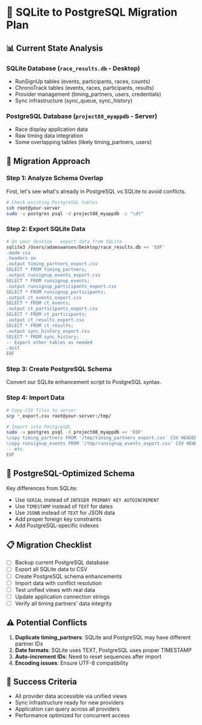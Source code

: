# 🔄 SQLite to PostgreSQL Migration Plan

## 📊 **Current State Analysis**

### **SQLite Database** (`race_results.db` - Desktop)
- RunSignUp tables (events, participants, races, counts)
- ChronoTrack tables (events, races, participants, results)
- Provider management (timing_partners, users, credentials)
- Sync infrastructure (sync_queue, sync_history)

### **PostgreSQL Database** (`project88_myappdb` - Server)
- Race display application data
- Raw timing data integration
- Some overlapping tables (likely timing_partners, users)

## 🎯 **Migration Approach**

### **Step 1: Analyze Schema Overlap**
First, let's see what's already in PostgreSQL vs SQLite to avoid conflicts.

```bash
# Check existing PostgreSQL tables
ssh root@your-server
sudo -u postgres psql -d project88_myappdb -c "\dt"
```

### **Step 2: Export SQLite Data**
```bash
# On your desktop - export data from SQLite
sqlite3 /Users/adamswansen/Desktop/race_results.db << 'EOF'
.mode csv
.headers on
.output timing_partners_export.csv
SELECT * FROM timing_partners;
.output runsignup_events_export.csv  
SELECT * FROM runsignup_events;
.output runsignup_participants_export.csv
SELECT * FROM runsignup_participants;
.output ct_events_export.csv
SELECT * FROM ct_events;
.output ct_participants_export.csv  
SELECT * FROM ct_participants;
.output ct_results_export.csv
SELECT * FROM ct_results;
.output sync_history_export.csv
SELECT * FROM sync_history;
-- Export other tables as needed
.quit
EOF
```

### **Step 3: Create PostgreSQL Schema**
Convert our SQLite enhancement script to PostgreSQL syntax.

### **Step 4: Import Data**
```bash
# Copy CSV files to server
scp *_export.csv root@your-server:/tmp/

# Import into PostgreSQL
sudo -u postgres psql -d project88_myappdb << 'EOF'
\copy timing_partners FROM '/tmp/timing_partners_export.csv' CSV HEADER;
\copy runsignup_events FROM '/tmp/runsignup_events_export.csv' CSV HEADER;
-- etc.
EOF
```

## 🔧 **PostgreSQL-Optimized Schema**

Key differences from SQLite:
- Use `SERIAL` instead of `INTEGER PRIMARY KEY AUTOINCREMENT`
- Use `TIMESTAMP` instead of `TEXT` for dates
- Use `JSONB` instead of `TEXT` for JSON data
- Add proper foreign key constraints
- Add PostgreSQL-specific indexes

## 📋 **Migration Checklist**

- [ ] Backup current PostgreSQL database
- [ ] Export all SQLite data to CSV
- [ ] Create PostgreSQL schema enhancements
- [ ] Import data with conflict resolution
- [ ] Test unified views with real data
- [ ] Update application connection strings
- [ ] Verify all timing partners' data integrity

## ⚠️ **Potential Conflicts**

1. **Duplicate timing_partners**: SQLite and PostgreSQL may have different partner IDs
2. **Date formats**: SQLite uses TEXT, PostgreSQL uses proper TIMESTAMP
3. **Auto-increment IDs**: Need to reset sequences after import
4. **Encoding issues**: Ensure UTF-8 compatibility

## 🎯 **Success Criteria**

- All provider data accessible via unified views
- Sync infrastructure ready for new providers
- Application can query across all providers
- Performance optimized for concurrent access 